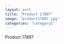```yaml
---
layout: post
title: "Product 17897"
image: "product17897.jpg"
categories: "category1"
---
```

Product 17897
